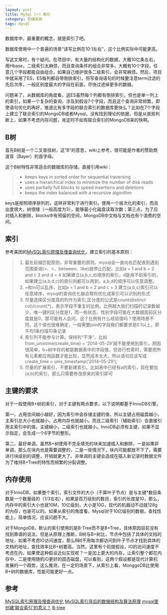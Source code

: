 ```yaml
---
layout: post
title: MySql（一）索引
category: 存储系统
tags: mysql
---
```


数据库中，最重要的概念，就是索引了吧。

数据库使用中一个普遍的场景“读写比例在10:1左右”，这个比例实际中可能更高。

写这文章时，有个疑问。在项目中，有大量的结构化的数据，大概10亿条左右，用Hbase，二级索引太麻烦，而且查询条件的组合非常多，大概有10个字段，任意几个字段都能自由组合，如果自己维护很多二级索引，会非常麻烦。然后，项目中就采用了ES，ES每列都自带倒排索引，但写查询语句的时候要注意term过滤的先后次序，一般区别度最大的字段在前面，尽快过滤掉更多的数据。

问题来了，从数据库的角度看，这ES虽然每个列都有倒排索引，但也是单一列上的索引，如果一个复杂的查询，涉及到假设7个字段，而且这个查询非常频繁，即使语句优化的再好，难道比有多字段的联合索引的数据库更快么？比如在7个字段上建立了联合索引的MongoDB或者Mysql。没有找到理论的依据，但是从直观判断上，如果不考虑内存问题，肯定时不如有联合索引的MongoDB来的快啊。

## B树 ##

首先B树是一个二叉查找树，这“B”的意思，wiki上参考，很可能是作者的赞助商波音（Bayer）的首字母。

这个B树特性非常适合的数据库的存储，直接引用wiki：
> - keeps keys in sorted order for sequential traversing
> - uses a hierarchical index to minimize the number of disk reads
> - uses partially full blocks to speed insertions and deletions
> - keeps the index balanced with a recursive algorithm

keys是按照顺序排列的，这样非常利于进行索引。使用一个层次化的索引，而且出度很大，树很矮（一般高度为3），能够最小化磁盘读取次数；第三点，为了应对插入和删除，blocks中有预留的空间，MongoDB中文档与文档也有个浪费的空间。

## 索引 ##

参考美团的[MySQL索引原理及慢查询优化](https://tech.meituan.com/mysql-index.html)，建立索引的基本原则：

> 1. 最左前缀匹配原则，非常重要的原则，mysql会一直向右匹配直到遇到范围查询(>、<、between、like)就停止匹配，比如a = 1 and b = 2 and c 3 and d = 4 如果建立(a,b,c,d)顺序的索引，d是用不到索引的，如果建立(a,b,d,c)的索引则都可以用到，a,b,d的顺序可以任意调整。
> 2. =和in可以乱序，比如a = 1 and b = 2 and c = 3 建立(a,b,c)索引可以任意顺序，mysql的查询优化器会帮你优化成索引可以识别的形式
> 3. 尽量选择区分度高的列作为索引,区分度的公式是count(distinct col)/count(*)，表示字段不重复的比例，比例越大我们扫描的记录数越少，唯一键的区分度是1，而一些状态、性别字段可能在大数据面前区分度就是0，那可能有人会问，这个比例有什么经验值吗？使用场景不同，这个值也很难确定，一般需要join的字段我们都要求是0.1以上，即平均1条扫描10条记录
> 4. 索引列不能参与计算，保持列“干净”，比如from_unixtime(create_time) = ’2014-05-29’就不能使用到索引，原因很简单，b+树中存的都是数据表中的字段值，但进行检索时，需要把所有元素都应用函数才能比较，显然成本太大。所以语句应该写成create_time = unix_timestamp(’2014-05-29’);
> 5. 尽量的扩展索引，不要新建索引。比如表中已经有a的索引，现在要加(a,b)的索引，那么只需要修改原来的索引即可


## 主键的要求 ##
对于一般使用B+树的索引，对于主键有两点要求，以下说明都基于InnoDB引擎。

第一，占用空间越小越好，因为索引中会存储主键的值，所以主键占用磁盘越小，主索引总大小也就越小，占用内存也就越小。而且二级索引（辅助索引）会直接引用主索引中的值，主键越小，二级索引也就越小。InnoDB必须有主键，如果不显示指定，会生成一个6字节的整形。

第二，最好单调，虽然B+树使用不完全填充的块来加速插入和删除，一是如果非单调，那么在块内也是需要调整的，二是一些情况下，块内可能都放不下了，需要进行块级别的调整，开销就更大了。非单调的主键会造成在插入新记录时数据文件为了维持B+Tree的特性而频繁的分裂调整。

## 内存使用 ##
对于InnoDB，如果整个索引，索引文件的大小（不算叶子节点）是与主键*数目条数是一个数量级的（1/3左右），如果是百万级别的数目，索引的长度是10，那么，内存中的索引大小也就10M，10亿级别，大小是10G，现代的机器动不动就128g的内存，也是可以的。如果从索引的角度看，Mysql对于10亿级别的数据，查找性能上，简单情况，应该问题不大。

对于MongoDB，默认的索引使用的是B-Tree而不是B+Tree，具体原因目前没有找到靠谱的说法，但是从原理上推断，B树与B+树比，节点中包括了具体的文档的地址，如果不考虑IO访问速度，那么B树不用每次都访问到叶子节点才找到具体的文档的地址，查找效率比B+树要高。当然，这里有个前提假设，IO的访问速度不考虑在内，如果使这种假设近似实现呢？一是加上更大的内存，让索引整个都在内存中，二是使用随机IO更好的固态磁盘，可以看到，这两个假设都是现代计算机发展的一个趋势，这么推测，在一定的场景下，从索引上看，MonggoDB比使用B+树的数据库，性能可能更好一点。

## 参考 ##
[MySQL索引原理及慢查询优化](https://tech.meituan.com/mysql-index.html)
[MySQL索引背后的数据结构及算法原理](http://blog.codinglabs.org/articles/theory-of-mysql-index.html)
[mysql里创建‘联合索引’的意义？](https://segmentfault.com/q/1010000000342176)
[B-tree](https://en.wikipedia.org/wiki/B-tree)

